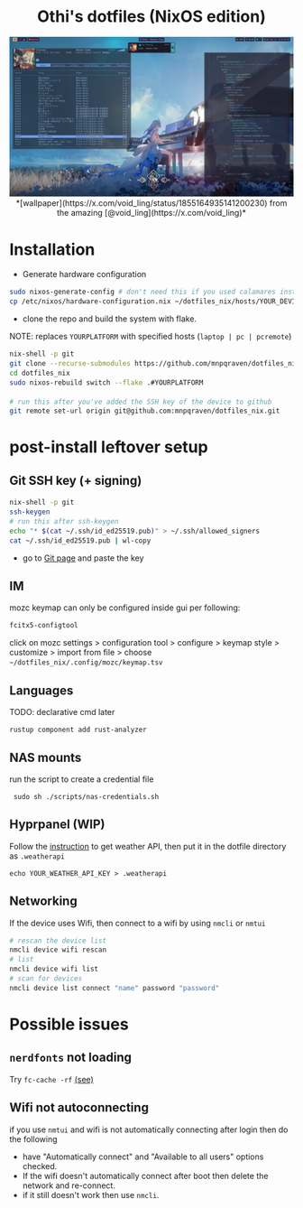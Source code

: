 <div align="center">
    <h1>
      Othi's dotfiles (NixOS edition)
    </h1>
    <picture>
      <img alt="Wallpaper" src="./docs/images/main1440.png">
    </picture>
    *[wallpaper](https://x.com/void_ling/status/1855164935141200230) from the amazing [@void_ling](https://x.com/void_ling)*
</div>

# Installation

- Generate hardware configuration

```bash
sudo nixos-generate-config # don't need this if you used calamares installer
cp /etc/nixos/hardware-configuration.nix ~/dotfiles_nix/hosts/YOUR_DEVICE
```

- clone the repo and build the system with flake.

NOTE: replaces `YOURPLATFORM` with specified hosts (`laptop | pc | pcremote`)

```bash
nix-shell -p git
git clone --recurse-submodules https://github.com/mnpqraven/dotfiles_nix.git
cd dotfiles_nix
sudo nixos-rebuild switch --flake .#YOURPLATFORM

# run this after you've added the SSH key of the device to github
git remote set-url origin git@github.com:mnpqraven/dotfiles_nix.git
```

# post-install leftover setup

## Git SSH key (+ signing)
```bash
nix-shell -p git
ssh-keygen
# run this after ssh-keygen
echo "* $(cat ~/.ssh/id_ed25519.pub)" > ~/.ssh/allowed_signers
cat ~/.ssh/id_ed25519.pub | wl-copy
```

- go to [Git page](https://github.com/settings/ssh/new) and paste the key


## IM
mozc keymap can only be configured inside gui per following:

```bash
fcitx5-configtool

```

click on mozc settings > configuration tool > configure > keymap style >
customize > import from file > choose `~/dotfiles_nix/.config/mozc/keymap.tsv`

## Languages
TODO: declarative cmd later
```
rustup component add rust-analyzer
```

## NAS mounts
run the script to create a credential file
```
 sudo sh ./scripts/nas-credentials.sh
```

## Hyprpanel (WIP)
Follow the
[instruction](https://hyprpanel.com/help/faq.html#my-weather-is-not-displaying-any-information-or-is-showing-the-wrong-information-what-is-going-on)
to get weather API, then put it in the dotfile directory as `.weatherapi`
```
echo YOUR_WEATHER_API_KEY > .weatherapi
```

## Networking
If the device uses Wifi, then connect to a wifi by using `nmcli` or `nmtui`
```bash
# rescan the device list
nmcli device wifi rescan
# list
nmcli device wifi list
# scan for devices
nmcli device list connect "name" password "password"
```


# Possible issues

## `nerdfonts` not loading

Try `fc-cache -rf` [(see)](https://github.com/NixOS/nixpkgs/issues/366979)

## Wifi not autoconnecting
if you use `nmtui` and wifi is not automatically connecting after login then
do the following
- have "Automatically connect" and "Available to all users" options
checked.
- If the wifi doesn't automatically connect after boot then delete the
network and re-connect.
- if it still doesn't work then use `nmcli`.

